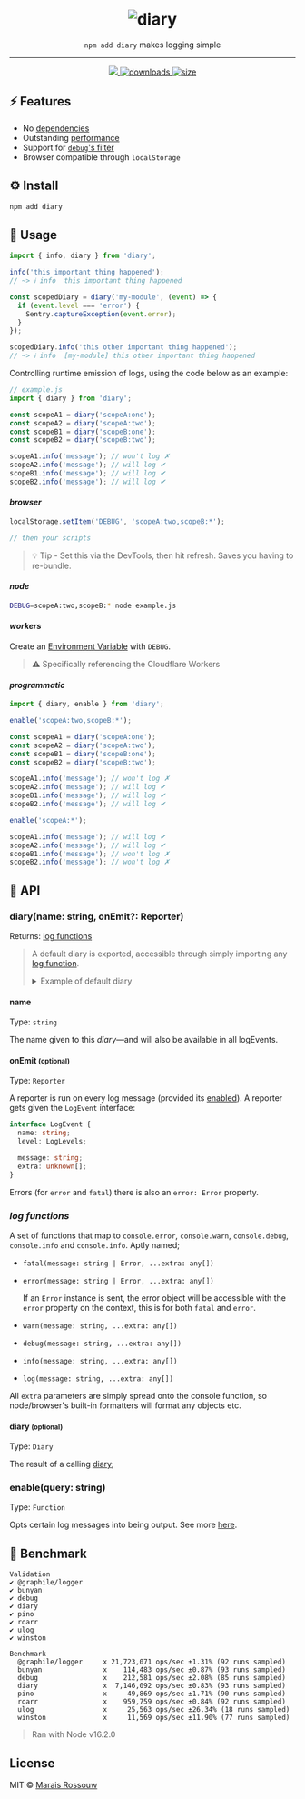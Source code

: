 <div align="center">
	<h1><img src="./shots/logo.png" alt="diary"/></h1>
	<p align="center"><code>npm add diary</code> makes logging simple</p>
	<hr />
	<span>
		<a href="https://github.com/maraisr/diary/actions/workflows/ci.yml">
			<img src="https://github.com/maraisr/diary/actions/workflows/ci.yml/badge.svg"/>
		</a>
		<a href="https://npm-stat.com/charts.html?package=diary">
			<img src="https://badgen.net/npm/dm/diary" alt="downloads"/>
		</a>
		<a href="https://bundlephobia.com/result?p=diary">
			<img src="https://badgen.net/bundlephobia/minzip/diary" alt="size"/>
		</a>
	</span>
</div>

## ⚡ Features

- No [dependencies](https://npm.anvaka.com/#/view/2d/diary)
- Outstanding [performance](#-benchmark)
- Support for [`debug`'s filter](https://www.npmjs.com/package/debug#wildcards)
- Browser compatible through `localStorage`

## ⚙️ Install

```sh
npm add diary
```

## 🚀 Usage

```ts
import { info, diary } from 'diary';

info('this important thing happened');
// ~> ℹ info  this important thing happened

const scopedDiary = diary('my-module', (event) => {
  if (event.level === 'error') {
    Sentry.captureException(event.error);
  }
});

scopedDiary.info('this other important thing happened');
// ~> ℹ info  [my-module] this other important thing happened
```

Controlling runtime emission of logs, using the code below as an example:

```ts
// example.js
import { diary } from 'diary';

const scopeA1 = diary('scopeA:one');
const scopeA2 = diary('scopeA:two');
const scopeB1 = diary('scopeB:one');
const scopeB2 = diary('scopeB:two');

scopeA1.info('message'); // won't log ✗
scopeA2.info('message'); // will log ✔
scopeB1.info('message'); // will log ✔
scopeB2.info('message'); // will log ✔
```

#### _browser_

```ts
localStorage.setItem('DEBUG', 'scopeA:two,scopeB:*');

// then your scripts
```

> 💡 Tip - Set this via the DevTools, then hit refresh. Saves you having to re-bundle.

#### _node_

```sh
DEBUG=scopeA:two,scopeB:* node example.js
```

#### _workers_

Create an [Environment Variable](https://developers.cloudflare.com/workers/platform/environments) with `DEBUG`.

> ⚠️ Specifically referencing the Cloudflare Workers

#### _programmatic_

```ts
import { diary, enable } from 'diary';

enable('scopeA:two,scopeB:*');

const scopeA1 = diary('scopeA:one');
const scopeA2 = diary('scopeA:two');
const scopeB1 = diary('scopeB:one');
const scopeB2 = diary('scopeB:two');

scopeA1.info('message'); // won't log ✗
scopeA2.info('message'); // will log ✔
scopeB1.info('message'); // will log ✔
scopeB2.info('message'); // will log ✔

enable('scopeA:*');

scopeA1.info('message'); // will log ✔
scopeA2.info('message'); // will log ✔
scopeB1.info('message'); // won't log ✗
scopeB2.info('message'); // won't log ✗
```

## 🔎 API

### diary(name: string, onEmit?: Reporter)

Returns: [log functions](#log-functions)

> A default diary is exported, accessible through simply importing any [log function](#log-functions).
>
> <details>
> <summary>Example of default diary</summary>
>
> ```ts
> import { info } from 'diary';
>
> info("i'll be logged under the default diary");
> ```
>
> </details>

#### name

Type: `string`

The name given to this _diary_—and will also be available in all logEvents.

#### onEmit <small>(optional)</small>

Type: `Reporter`

A reporter is run on every log message (provided its [enabled](#enablequery-string)). A reporter gets given the
`LogEvent` interface:

```ts
interface LogEvent {
  name: string;
  level: LogLevels;

  message: string;
  extra: unknown[];
}
```

Errors (for `error` and `fatal`) there is also an `error: Error` property.

### _log functions_

A set of functions that map to `console.error`, `console.warn`, `console.debug`, `console.info` and `console.info`.
Aptly named;

- `fatal(message: string | Error, ...extra: any[])`
- `error(message: string | Error, ...extra: any[])`

  If an `Error` instance is sent, the error object will be accessible with the `error` property on the context, this is
  for both `fatal` and `error`.

- `warn(message: string, ...extra: any[])`
- `debug(message: string, ...extra: any[])`
- `info(message: string, ...extra: any[])`
- `log(message: string, ...extra: any[])`

All `extra` parameters are simply spread onto the console function, so node/browser's built-in formatters will format
any objects etc.

#### diary <small>(optional)</small>

Type: `Diary`

The result of a calling [diary](#diary-name-string);

### enable(query: string)

Type: `Function`

Opts certain log messages into being output. See more [here](#programmatic).

## 💨 Benchmark

```
Validation
✔ @graphile/logger
✔ bunyan
✔ debug
✔ diary
✔ pino
✔ roarr
✔ ulog
✔ winston

Benchmark
  @graphile/logger     x 21,723,071 ops/sec ±1.31% (92 runs sampled)
  bunyan               x    114,483 ops/sec ±0.87% (93 runs sampled)
  debug                x    212,581 ops/sec ±2.08% (85 runs sampled)
  diary                x  7,146,092 ops/sec ±0.83% (93 runs sampled)
  pino                 x     49,869 ops/sec ±1.71% (90 runs sampled)
  roarr                x    959,759 ops/sec ±0.84% (92 runs sampled)
  ulog                 x     25,563 ops/sec ±26.34% (18 runs sampled)
  winston              x     11,569 ops/sec ±11.90% (77 runs sampled)
```

> Ran with Node v16.2.0

## License

MIT © [Marais Rossouw](https://marais.io)

